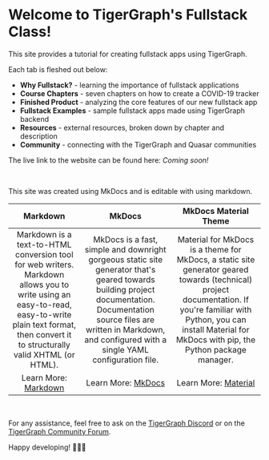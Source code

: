 # Welcome to TigerGraph's Fullstack Class!

This site provides a tutorial for creating fullstack apps using TigerGraph.

Each tab is fleshed out below:

- **Why Fullstack?** - learning the importance of fullstack applications
- **Course Chapters** - seven chapters on how to create a COVID-19 tracker
- **Finished Product** - analyzing the core features of our new fullstack app
- **Fullstack Examples** - sample fullstack apps made using TigerGraph backend
- **Resources** - external resources, broken down by chapter and description
- **Community** - connecting with the TigerGraph and Quasar communities

The live link to the website can be found here: *Coming soon!*

&nbsp; &nbsp;

This site was created using MkDocs and is editable with using markdown.

|                                                                                                 Markdown                                                                                                |                                                                                                                 MkDocs                                                                                                                |                                                                                                      MkDocs Material Theme                                                                                                     |
|:-------------------------------------------------------------------------------------------------------------------------------------------------------------------------------------------------------:|:-------------------------------------------------------------------------------------------------------------------------------------------------------------------------------------------------------------------------------------:|:------------------------------------------------------------------------------------------------------------------------------------------------------------------------------------------------------------------------------:|
| Markdown is a text-to-HTML conversion tool for web writers. Markdown allows you to write using an easy-to-read, easy-to-write plain text format, then convert it to structurally valid XHTML (or HTML). | MkDocs is a fast, simple and downright gorgeous static site generator that's geared towards building project documentation. Documentation source files are written in Markdown, and configured with a single YAML configuration file. | Material for MkDocs is a theme for MkDocs, a static site generator geared towards (technical) project documentation. If you're familiar with Python, you can install Material for MkDocs with pip, the Python package manager. |
|                                                                        Learn More: [Markdown](https://python-markdown.github.io/)                                                                       |                                                                                             Learn More: [MkDocs](https://www.mkdocs.org/)                                                                                             |                                                                      Learn More: [Material](https://squidfunk.github.io/mkdocs-material/getting-started/)                                                                      |

&nbsp; &nbsp;

For any assistance, feel free to ask on the [TigerGraph Discord](https://discord.gg/F2c9b9v) or
on the [TigerGraph Community Forum](https://community.tigergraph.com/).

Happy developing! 🥳🥳🥳
